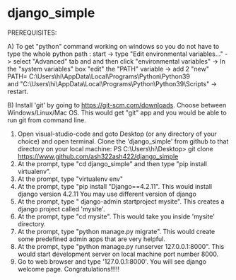 # django_simple
 PREREQUISITES:

A) To get "python" command working on windows so you  do not have to type the whole python path :
   start -> type "Edit environmental variables..." -> select "Advanced" tab and and
   then click "environmental variables" -> In the "system variables" box "edit" the "PATH" variable -> 
   add 2 "new" PATH= C:\Users\hi\AppData\Local\Programs\Python\Python39\
   and "C:\Users\hi\AppData\Local\Programs\Python\Python39\Scripts\" -> restart.
   
   B) Install 'git' by going to https://git-scm.com/downloads. Choose between Windows/Linux/Mac OS.
   This would get "git" app and you  would be  able to run git from command line.


1) Open visual-studio-code and goto Desktop (or any directory of your choice) and open terminal. Clone the 'django_simple' from github to that directory on your local machine:
   PS C:\Users\hi\Desktop> git clone https://www.github.com/ash322ash422/django_simple
2) At the prompt, type "cd django_simple" and then type "pip install virtualenv". 
3) At the prompt, type "virtualenv env"
4) At the prompt, type "pip install "Django==4.2.11". This would install django version 4.2.11
     You may use different version of django 
5) At the prompt, type " django-admin startproject mysite". This creates a django project called 'mysite'. 
6) At the prompt, type "cd mysite". This would take you inside 'mysite' directory.
7) At the prompt, type "python manage.py migrate". This would create some predefined admin apps that are very helpful. 
8) At the prompt, type "python manage.py runserver 127.0.0.1:8000". This would start development server on local machine port number 8000.
9) Go to web browser and type '127.0.0.1:8000'. You will see django welcome page. Congratulations!!!!!

